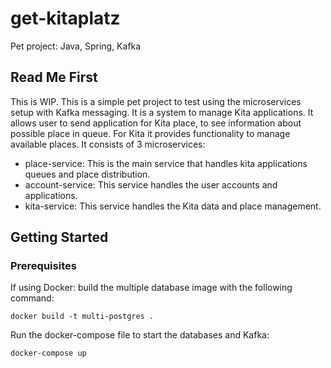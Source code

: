 # get-kitaplatz
Pet project: Java, Spring, Kafka
## Read Me First
This is WIP. 
This is a simple pet project to test using the microservices setup with Kafka messaging.
It is a system to manage Kita applications. It allows user to send application for Kita place, 
to see information about possible place in queue. For Kita it provides functionality to manage available places.
It consists of 3 microservices:
- place-service: This is the main service that handles kita applications queues and place distribution.
- account-service: This service handles the user accounts and applications.
- kita-service: This service handles the Kita data and place management.

## Getting Started
### Prerequisites
If using Docker: build the multiple database image with the following command:
```shell
docker build -t multi-postgres .
```
Run the docker-compose file to start the databases and Kafka:
```shell
docker-compose up
```
